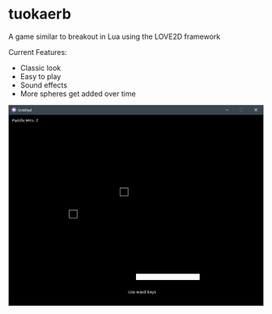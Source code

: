 # tuokaerb
A game similar to breakout in Lua using the LOVE2D framework

Current Features:

  * Classic look
  * Easy to play
  * Sound effects
  * More spheres get added over time

![Image](screenshot.PNG)
